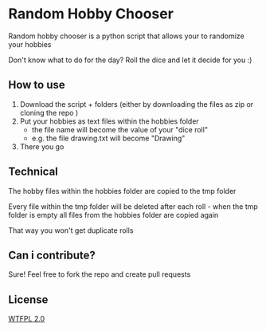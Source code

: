 # Random Hobby Chooser
Random hobby chooser is a python script that allows your to randomize your hobbies

Don't know what to do for the day? Roll the dice and let it decide for you :)

## How to use
1. Download the script + folders (either by downloading the files as zip or cloning the repo )
2. Put your hobbies as text files within the hobbies folder
    - the file name will become the value of your "dice roll"
    - e.g. the file drawing.txt will become "Drawing"
3. There you go

## Technical
The hobby files within the hobbies folder are copied to the tmp folder

Every file within the tmp folder will be deleted after each roll - when the tmp folder is empty all files from the hobbies folder are copied again

That way you won't get duplicate rolls

## Can i contribute?
Sure! Feel free to fork the repo and create pull requests 

## License
[WTFPL 2.0](wtfpl.md)